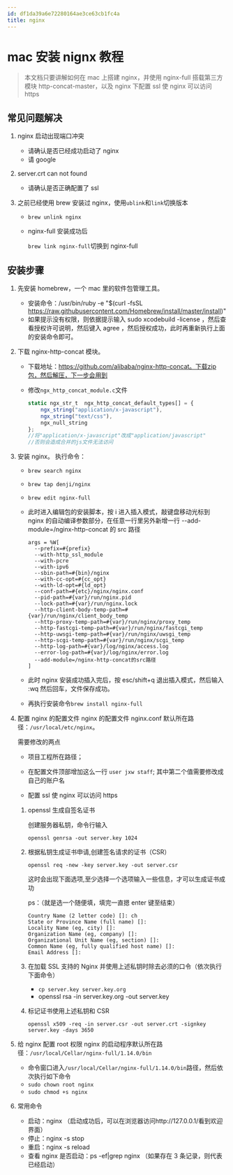 ```yaml
---
id: df1da39a6e72280164ae3ce63cb1fc4a
title: nginx
---
```


# mac 安装 nignx 教程

> 本文档只要讲解如何在 mac 上搭建 nginx，并使用 nginx-full 搭载第三方模块 http-concat-master，以及 nginx 下配置 ssl 使 nginx 可以访问 https

## 常见问题解决

1. nginx 启动出现端口冲突

   - 请确认是否已经成功启动了 nginx
   - 请 google

2. server.crt can not found

   - 请确认是否正确配置了 ssl

3. 之前已经使用 brew 安装过 nginx，使用`ublink`和`link`切换版本

   - `brew unlink nginx`

   - nginx-full 安装成功后

     `brew link nginx-full`切换到 nginx-full

## 安装步骤

1. 先安装 homebrew，一个 mac 里的软件包管理工具。

   - 安装命令：/usr/bin/ruby -e "\$(curl -fsSL https://raw.githubusercontent.com/Homebrew/install/master/install)"
   - 如果提示没有权限，则依据提示输入 sudo xcodebuild -license ，然后查看授权许可说明，然后键入 agree ，然后授权成功，此时再重新执行上面的安装命令即可。

2. 下载 nginx-http-concat 模块。

   - 下载地址：https://github.com/alibaba/nginx-http-concat。下载zip包，然后解压，下一步会用到

   - 修改`ngx_http_concat_module.c`文件

     ```js
     static ngx_str_t  ngx_http_concat_default_types[] = {
         ngx_string("application/x-javascript"),
         ngx_string("text/css"),
         ngx_null_string
     };
     //将"application/x-javascript"改成"application/javascript"
     //否则会造成合并的js文件无法访问
     ```

3. 安装 nginx。
   执行命令：

   - `brew search nginx`

   - `brew tap denji/nginx`

   - `brew edit nginx-full`

   - 此时进入编辑包的安装脚本，按 i 进入插入模式，敲键盘移动光标到 nginx 的自动编译参数部分，在任意一行里另外新增一行 --add-module=/nginx-http-concat 的 src 路径

     ```
     args = %W[
       --prefix=#{prefix}
       --with-http_ssl_module
       --with-pcre
       --with-ipv6
       --sbin-path=#{bin}/nginx
       --with-cc-opt=#{cc_opt}
       --with-ld-opt=#{ld_opt}
       --conf-path=#{etc}/nginx/nginx.conf
       --pid-path=#{var}/run/nginx.pid
       --lock-path=#{var}/run/nginx.lock
       --http-client-body-temp-path=#{var}/run/nginx/client_body_temp
       --http-proxy-temp-path=#{var}/run/nginx/proxy_temp
       --http-fastcgi-temp-path=#{var}/run/nginx/fastcgi_temp
       --http-uwsgi-temp-path=#{var}/run/nginx/uwsgi_temp
       --http-scgi-temp-path=#{var}/run/nginx/scgi_temp
       --http-log-path=#{var}/log/nginx/access.log
       --error-log-path=#{var}/log/nginx/error.log
       --add-module=/nginx-http-concat的src路径
     ]
     ```

   - 此时 nginx 安装成功插入完后，按 esc/shift+q 退出插入模式，然后输入 :wq 然后回车，文件保存成功。

   - 再执行安装命令`brew install nginx-full`

4. 配置 nginx 的配置文件
   nginx 的配置文件 nginx.conf 默认所在路径：`/usr/local/etc/nginx`。

   需要修改的两点

   - 项目工程所在路径；

   - 在配置文件顶部增加这么一行 `user jxw staff`; 其中第二个值需要修改成自己的账户名

   - 配置 ssl 使 nginx 可以访问 https

   1. openssl 生成自签名证书

      创建服务器私钥，命令行输入

      `openssl genrsa -out server.key 1024`

   2. 根据私钥生成证书申请,创建签名请求的证书（CSR）

      `openssl req -new -key server.key -out server.csr`

      这时会出现下面选项,至少选择一个选项输入一些信息，才可以生成证书成功

      ps：（就是选一个随便填，填完一直摁 enter 键至结束）

      ```
      Country Name (2 letter code) []: ch
      State or Province Name (full name) []:
      Locality Name (eg, city) []:
      Organization Name (eg, company) []:
      Organizational Unit Name (eg, section) []:
      Common Name (eg, fully qualified host name) []:
      Email Address []:
      ```

   3. 在加载 SSL 支持的 Nginx 并使用上述私钥时除去必须的口令（依次执行下面命令）

      - `cp server.key server.key.org`
      - openssl rsa -in server.key.org -out server.key

   4. 标记证书使用上述私钥和 CSR

      `openssl x509 -req -in server.csr -out server.crt -signkey server.key -days 3650`

5. 给 nginx 配置 root 权限
   nginx 的启动程序默认所在路径：`/usr/local/Cellar/nginx-full/1.14.0/bin`

   - 命令窗口进入`/usr/local/Cellar/nginx-full/1.14.0/bin`路径，然后依次执行如下命令
   - `sudo chown root nginx`
   - `sudo chmod +s nginx`

6. 常用命令
   - 启动：nginx （启动成功后，可以在浏览器访问http://127.0.0.1/看到欢迎界面）
   - 停止：nginx -s stop
   - 重启：nginx -s reload
   - 查看 nginx 是否启动：ps -ef|grep nginx （如果存在 3 条记录，则代表已经启动）

